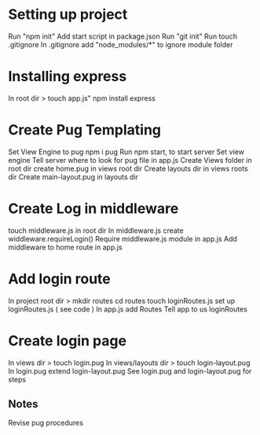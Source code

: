 # Setting up project

Run "npm init"
Add start script in package.json
Run "git init"
Run touch .gitignore
In .gitignore add "node_modules/\*" to ignore module folder

# Installing express

In root dir > touch app.js"
npm install express

# Create Pug Templating

Set View Engine to pug
npm i pug
Run npm start, to start server
Set view engine
Tell server where to look for pug file in app.js
Create Views folder in root dir
create home.pug in views root dir
Create layouts dir in views roots dir
Create main-layout.pug in layouts dir

# Create Log in middleware

touch middleware.js in root dir
In middleware.js create widdleware.requireLogin()
Require middleware.js module in app.js
Add middleware to home route in app.js

# Add login route

In project root dir > mkdir routes
cd routes
touch loginRoutes.js
set up loginRoutes.js ( see code )
In app.js add Routes
Tell app to us loginRoutes

# Create login page

In views dir > touch login.pug
In views/layouts dir > touch login-layout.pug
In login.pug extend login-layout.pug
See login.pug and login-layout.pug for steps

## Notes

Revise pug procedures
